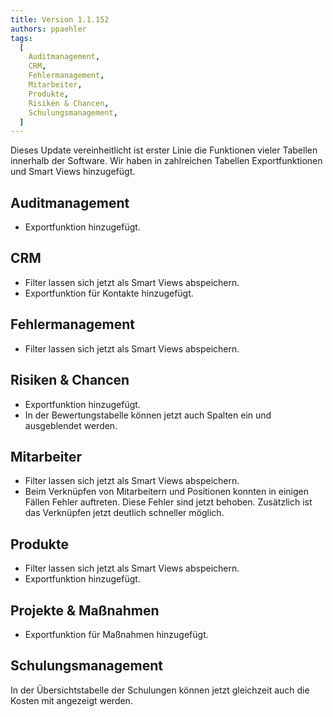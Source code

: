 ```yaml
---
title: Version 1.1.152
authors: ppaehler
tags:
  [
    Auditmanagement,
    CRM,
    Fehlermanagement,
    Mitarbeiter,
    Produkte,
    Risiken & Chancen,
    Schulungsmanagement,
  ]
---
```


Dieses Update vereinheitlicht ist erster Linie die Funktionen vieler Tabellen innerhalb der Software. Wir haben in zahlreichen Tabellen Exportfunktionen und Smart Views hinzugefügt.

<!--truncate-->

## Auditmanagement

- Exportfunktion hinzugefügt.

## CRM

- Filter lassen sich jetzt als Smart Views abspeichern.
- Exportfunktion für Kontakte hinzugefügt.

## Fehlermanagement

- Filter lassen sich jetzt als Smart Views abspeichern.

## Risiken & Chancen

- Exportfunktion hinzugefügt.
- In der Bewertungstabelle können jetzt auch Spalten ein und ausgeblendet werden.

## Mitarbeiter

- Filter lassen sich jetzt als Smart Views abspeichern.
- Beim Verknüpfen von Mitarbeitern und Positionen konnten in einigen Fällen Fehler auftreten. Diese Fehler sind jetzt behoben. Zusätzlich ist das Verknüpfen jetzt deutlich schneller möglich.

## Produkte

- Filter lassen sich jetzt als Smart Views abspeichern.
- Exportfunktion hinzugefügt.

## Projekte & Maßnahmen

- Exportfunktion für Maßnahmen hinzugefügt.

## Schulungsmanagement

In der Übersichtstabelle der Schulungen können jetzt gleichzeit auch die Kosten mit angezeigt werden.
